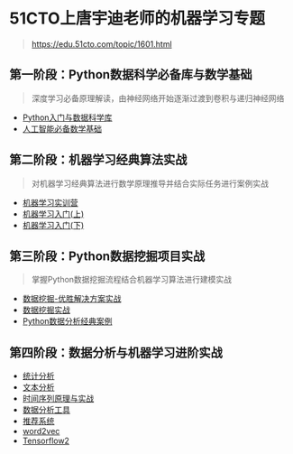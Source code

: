# 51CTO上唐宇迪老师的机器学习专题

> https://edu.51cto.com/topic/1601.html

## 第一阶段：Python数据科学必备库与数学基础 
> 深度学习必备原理解读，由神经网络开始逐渐过渡到卷积与递归神经网络

+ [Python入门与数据科学库](https://edu.51cto.com/course/11978.html)
+ [人工智能必备数学基础](https://edu.51cto.com/course/14225.html)

## 第二阶段：机器学习经典算法实战
> 对机器学习经典算法进行数学原理推导并结合实际任务进行案例实战
+ [机器学习实训营](https://edu.51cto.com/course/18852.html)
+ [机器学习入门(上)](https://edu.51cto.com/course/7009.html)
+ [机器学习入门(下)](https://edu.51cto.com/course/7749.html)

## 第三阶段：Python数据挖掘项目实战 
> 掌握Python数据挖掘流程结合机器学习算法进行建模实战

+ [数据挖掘-优胜解决方案实战](https://edu.51cto.com/course/18003.html)
+ [数据挖掘实战](https://edu.51cto.com/course/12009.html)
+ [Python数据分析经典案例](https://edu.51cto.com/course/8480.html)

## 第四阶段：数据分析与机器学习进阶实战
+ [统计分析](https://edu.51cto.com/course/12810.html)
+ [文本分析](https://edu.51cto.com/course/10572.html)
+ [时间序列原理与实战](https://edu.51cto.com/course/10524.html)
+ [数据分析工具](https://edu.51cto.com/course/10448.html)
+ [推荐系统](https://edu.51cto.com/course/10433.html)
+ [word2vec](https://edu.51cto.com/course/10315.html)
+ [Tensorflow2](https://edu.51cto.com/course/8232.html)